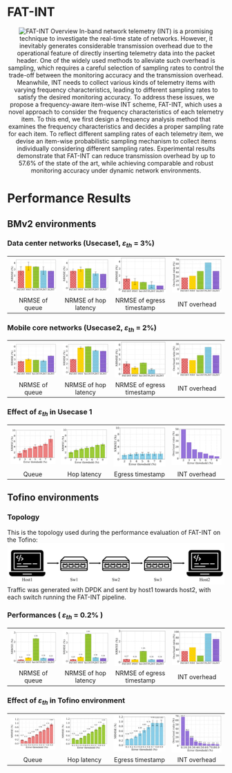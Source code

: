 # FAT-INT
<p align="center">
<img src="graphs/FAT_INT_thumbnail.png" alt="FAT-INT Overview" width="600">
In-band network telemetry (INT) is a promising technique to investigate the real-time state of networks. However, it inevitably generates considerable transmission overhead due to the operational feature of directly inserting telemetry data into the packet header. One of the widely used methods to alleviate such overhead is sampling, which requires a careful selection of sampling rates to control the trade-off between the monitoring accuracy and the transmission overhead. Meanwhile, INT needs to collect various kinds of telemetry items with varying frequency characteristics, leading to different sampling rates to satisfy the desired monitoring accuracy. To address these issues, we propose a frequency-aware item-wise INT scheme, FAT-INT, which uses a novel approach to consider the frequency characteristics of each telemetry item. To this end, we first design a frequency analysis method that examines the frequency characteristics and decides a proper sampling rate for each item. To reflect different sampling rates of each telemetry item, we devise an item-wise probabilistic sampling mechanism to collect items individually considering different sampling rates. Experimental results demonstrate that FAT-INT can reduce transmission overhead by up to 57.6% of the state of the art, while achieving comparable and robust monitoring accuracy under dynamic network environments.

# Performance Results

## BMv2 environments
### Data center networks (Usecase1, $\varepsilon_{th}$ = 3%)
<table>
  <tr>
    <td align="center"><img src="graphs/NRMSE_queue_uc1.png" width="210"/></td>
    <td align="center"><img src="graphs/NRMSE_hop_uc1.png" width="210"/></td>
    <td align="center"><img src="graphs/NRMSE_egress_uc1.png" width="210"/></td>
    <td align="center"><img src="graphs/Overhead_uc1.png" width="210"/></td>
  </tr>
  <tr>
    <td align="center">NRMSE of queue</td>
    <td align="center">NRMSE of hop latency</td>
    <td align="center">NRMSE of egress timestamp</td>
    <td align="center">INT overhead</td>
  </tr>
</table>

### Mobile core networks (Usecase2, $\varepsilon_{th}$ = 2%)
<table>
  <tr>
    <td align="center"><img src="graphs/NRMSE_queue_uc2.png" width="210"/></td>
    <td align="center"><img src="graphs/NRMSE_hop_uc2.png" width="210"/></td>
    <td align="center"><img src="graphs/NRMSE_egress_uc2.png" width="210"/></td>
    <td align="center"><img src="graphs/Overhead_uc2.png" width="210"/></td>
  </tr>
  <tr>
    <td align="center">NRMSE of queue</td>
    <td align="center">NRMSE of hop latency</td>
    <td align="center">NRMSE of egress timestamp</td>
    <td align="center">INT overhead</td>
  </tr>
</table>

### Effect of $\varepsilon_{th}$ in Usecase 1
<table>
  <tr>
    <td align="center"><img src="graphs/Error_threshold_controllability_queue.png" width="210"/></td>
    <td align="center"><img src="graphs/Error_threshold_controllability_hop.png" width="210"/></td>
    <td align="center"><img src="graphs/Error_threshold_controllability_egress.png" width="210"/></td>
    <td align="center"><img src="graphs/Error_threshold_controllability_overhead.png" width="210"/></td>
  </tr>
  <tr>
    <td align="center">Queue</td>
    <td align="center">Hop latency</td>
    <td align="center">Egress timestamp</td>
    <td align="center">INT overhead</td>
  </tr>
</table>

## Tofino environments
### Topology
This is the topology used during the performance evaluation of FAT-INT on the Tofino:
<img src="graphs/Tofino_topology.png" widt="800"/>
Traffic was generated with DPDK and sent by host1 towards host2, with each switch running the FAT-INT pipeline.

### Performances ( $\varepsilon_{th}$ = 0.2% )
<table>
  <tr>
    <td align="center"><img src="graphs/NRMSE_queue_Tofino.png" width="210"/></td>
    <td align="center"><img src="graphs/NRMSE_hop_Tofino.png" width="210"/></td>
    <td align="center"><img src="graphs/NRMSE_egress_Tofino.png" width="210"/></td>
    <td align="center"><img src="graphs/Overhead_Tofino.png" width="210"/></td>
  </tr>
  <tr>
    <td align="center">NRMSE of queue</td>
    <td align="center">NRMSE of hop latency</td>
    <td align="center">NRMSE of egress timestamp</td>
    <td align="center">INT overhead</td>
  </tr>
</table>

### Effect of $\varepsilon_{th}$ in Tofino environment
<table>
  <tr>
    <td align="center"><img src="graphs/Error_threshold_controllability_queue_Tofino.png" width="210"/></td>
    <td align="center"><img src="graphs/Error_threshold_controllability_hop_Tofino.png" width="210"/></td>
    <td align="center"><img src="graphs/Error_threshold_controllability_egress_Tofino.png" width="210"/></td>
    <td align="center"><img src="graphs/Error_threshold_controllability_overhead_Tofino.png" width="210"/></td>
  </tr>
  <tr>
    <td align="center">Queue</td>
    <td align="center">Hop latency</td>
    <td align="center">Egress timestamp</td>
    <td align="center">INT overhead</td>
  </tr>
</table>



